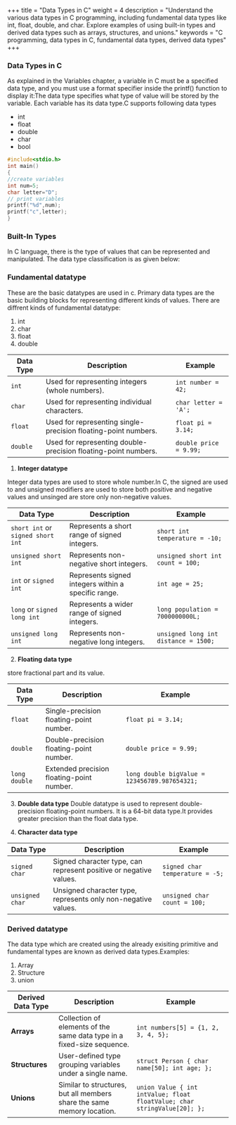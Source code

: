 +++
title = "Data Types in C"
weight = 4
description = "Understand the various data types in C programming, including fundamental data types like int, float, double, and char. Explore examples of using built-in types and derived data types such as arrays, structures, and unions."
keywords = "C programming, data types in C, fundamental data types, derived data types"
+++

### Data Types in C
As explained in the Variables chapter, a variable in C must be a specified data type, and you must use a format specifier inside the printf() function to display it:The data type specifies what type of value will be stored by the variable. Each variable has its data type.C supports following data types
- int
- float
- double
- char
- bool
```c
#include<stdio.h>
int main()
{
//create variables
int num=5;
char letter="D";
// print variables
printf("%d",num);
printf("c",letter);
}
```

### Built-In Types
In C language, there is the type of values that can be represented and manipulated. The data type classification is as given below:

### Fundamental datatype
These are the basic datatypes are used in c. Primary data types are the basic building blocks for representing different kinds of values. There are diffrent kinds of fundamental datatype:
1) int
2) char
3) float
4) double

| Data Type          | Description                                                | Example                     |
|---------------------|------------------------------------------------------------|-----------------------------|
| `int`               | Used for representing integers (whole numbers).             | `int number = 42;`          |
| `char`              | Used for representing individual characters.               | `char letter = 'A';`        |
| `float`             | Used for representing single-precision floating-point numbers. | `float pi = 3.14;`         |
| `double`            | Used for representing double-precision floating-point numbers. | `double price = 9.99;`     |

1) **Integer datatype**

Integer data types are used to store whole number.In C, the signed are used to  and unsigned modifiers are used to store both positive and negative values and  unsinged are store only non-negative values.

| Data Type                 | Description                                               | Example                                   |
|---------------------------|-----------------------------------------------------------|-------------------------------------------|
| `short int` or `signed short int` | Represents a short range of signed integers.               | `short int temperature = -10;`            |
| `unsigned short int`      | Represents non-negative short integers.                    | `unsigned short int count = 100;`         |
| `int` or `signed int`     | Represents signed integers within a specific range.        | `int age = 25;`                            |
| `long` or `signed long int`| Represents a wider range of signed integers.               | `long population = 7000000000L;`          |
| `unsigned long int`       | Represents non-negative long integers.                     | `unsigned long int distance = 1500;`      |

2) **Floating data type**

store fractional part and its value.

| Data Type      | Description                                      | Example                     |
|-----------------|--------------------------------------------------|-----------------------------|
| `float`         | Single-precision floating-point number.          | `float pi = 3.14;`         |
| `double`        | Double-precision floating-point number.          | `double price = 9.99;`     |
| `long double`   | Extended precision floating-point number.        | `long double bigValue = 123456789.987654321;` |

3) **Double data type**
 Double datatype is used to represent double-precision floating-point numbers. It is a 64-bit data type.It provides greater precision than the float data type.

4) **Character data type**

| Data Type            | Description                                  | Example                       |
|-----------------------|----------------------------------------------|-------------------------------|
| `signed char`        | Signed character type, can represent positive or negative values. | `signed char temperature = -5;` |
| `unsigned char`      | Unsigned character type, represents only non-negative values.      | `unsigned char count = 100;`   |

### Derived datatype
The data type which are created using the already exisiting primitive and fundamental types are known as derived data types.Examples:
1) Array
2) Structure
3) union

| Derived Data Type | Description                                              | Example                                   |
|-------------------|----------------------------------------------------------|-------------------------------------------|
| **Arrays**        | Collection of elements of the same data type in a fixed-size sequence. | `int numbers[5] = {1, 2, 3, 4, 5};`       |
| **Structures**    | User-defined type grouping variables under a single name. | `struct Person { char name[50]; int age; };` |
| **Unions**        | Similar to structures, but all members share the same memory location. | `union Value { int intValue; float floatValue; char stringValue[20]; };` |






